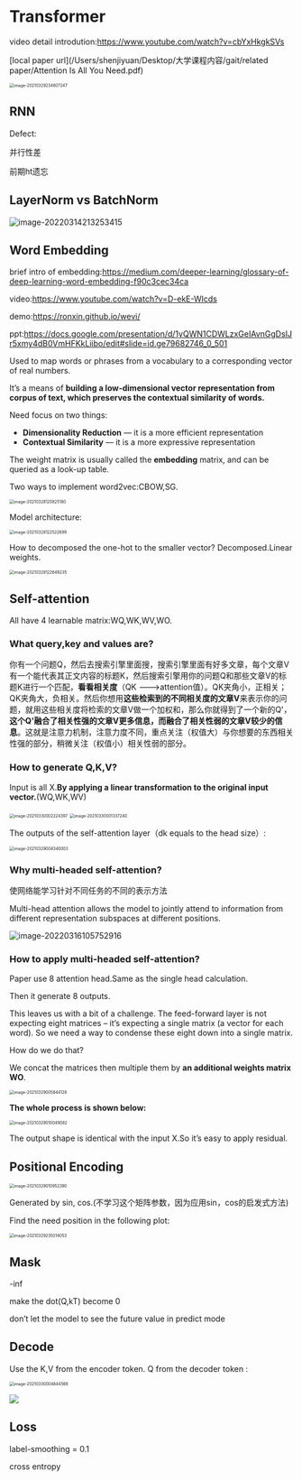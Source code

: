 #  Transformer

video detail introdution:https://www.youtube.com/watch?v=cbYxHkgkSVs

[local paper url](/Users/shenjiyuan/Desktop/大学课程内容/gait/related paper/Attention Is All You Need.pdf)

<img src="https://tva1.sinaimg.cn/large/e6c9d24egy1h3v1npzrydj20nq10cgoj.jpg" alt="image-20210329234607247" style="zoom:50%;" />

## RNN

Defect:

并行性差

前期ht遗忘

## LayerNorm vs BatchNorm

![image-20220314213253415](https://tva1.sinaimg.cn/large/e6c9d24egy1h3v1nv3b4bj21c00u0tcs.jpg)

## Word Embedding

brief intro of embedding:https://medium.com/deeper-learning/glossary-of-deep-learning-word-embedding-f90c3cec34ca

video:https://www.youtube.com/watch?v=D-ekE-Wlcds

demo:https://ronxin.github.io/wevi/

ppt:https://docs.google.com/presentation/d/1yQWN1CDWLzxGeIAvnGgDsIJr5xmy4dB0VmHFKkLiibo/edit#slide=id.ge79682746_0_501

Used to map words or phrases from a vocabulary to a corresponding vector of real numbers.

It’s a means of **building a low-dimensional vector representation from corpus of text, which preserves the contextual similarity of words.**

Need focus on two things: 

- **Dimensionality Reduction** — it is a more efficient representation
- **Contextual Similarity** — it is a more expressive representation

The weight matrix is usually called the **embedding** matrix, and can be queried as a look-up table.

Two ways to implement word2vec:CBOW,SG.

<img src="https://tva1.sinaimg.cn/large/e6c9d24egy1h3v1nx7sp8j20y80mygnf.jpg" alt="image-20210328120825180" style="zoom: 50%;" />

Model architecture:

<img src="https://tva1.sinaimg.cn/large/e6c9d24egy1h3v1ouw6haj21780tkgnp.jpg" alt="image-20210328122522699" style="zoom:50%;" />

How to decomposed the one-hot to the smaller vector? Decomposed.Linear weights.

<img src="https://tva1.sinaimg.cn/large/e6c9d24egy1h3v1oz05hjj215u0tk0wn.jpg" alt="image-20210328122649235" style="zoom:50%;" />

## Self-attention

All have 4 learnable matrix:WQ,WK,WV,WO.

### What query,key and values are?

你有一个问题Q，然后去搜索引擎里面搜，搜索引擎里面有好多文章，每个文章V有一个能代表其正文内容的标题K，然后搜索引擎用你的问题Q和那些文章V的标题K进行一个匹配，**看看相关度**（QK --->attention值）。QK夹角小，正相关；QK夹角大，负相关。然后你想用**这些检索到的不同相关度的文章V**来表示你的问题，就用这些相关度将检索的文章V做一个加权和，那么你就得到了一个新的Q'，**这个Q'融合了相关性强的文章V更多信息，而融合了相关性弱的文章V较少的信息**。这就是注意力机制，注意力度不同，重点关注（权值大）与你想要的东西相关性强的部分，稍微关注（权值小）相关性弱的部分。

### How to generate Q,K,V?

Input is all X.**By applying a linear transformation to the original input vector.**(WQ,WK,WV)

<img src="https://tva1.sinaimg.cn/large/e6c9d24egy1h3v1p39beej20t60y8jss.jpg" alt="image-20210330002224397" style="zoom:50%;" />

<img src="https://tva1.sinaimg.cn/large/e6c9d24egy1h3v1p7147wj20u00upgn5.jpg" alt="image-20210330001337240" style="zoom:50%;" />

The outputs of the self-attention layer（dk equals to the head size）:

<img src="https://tva1.sinaimg.cn/large/e6c9d24egy1h3v1pb36b8j21400logmj.jpg" alt="image-20210329004340003" style="zoom:50%;" />

### Why multi-headed self-attention? 

使网络能学习针对不同任务的不同的表示方法 

Multi-head attention allows the model to jointly attend to information from different representation subspaces at different positions.

![image-20220316105752916](https://tva1.sinaimg.cn/large/e6c9d24egy1h3v1pe28u7j21840nidhz.jpg)

### How to apply multi-headed self-attention?

Paper use 8 attention head.Same as the single head calculation.

Then it generate 8 outputs. 

This leaves us with a bit of a challenge. The feed-forward layer is not expecting eight matrices – it’s expecting a single matrix (a vector for each word). So we need a way to condense these eight down into a single matrix.

How do we do that? 

We concat the matrices then multiple them by **an additional weights matrix WO**.

<img src="https://tva1.sinaimg.cn/large/e6c9d24egy1h3v1pikv3aj21gq0ssjty.jpg" alt="image-20210329005844128" style="zoom:50%;" />

**The whole process is shown below:**

<img src="https://tva1.sinaimg.cn/large/e6c9d24egy1h3v1plkqw1j21h80ta0wx.jpg" alt="image-20210329010049082" style="zoom:50%;" />

The output shape is identical with the input X.So it’s easy to apply residual.

## Positional Encoding

<img src="https://tva1.sinaimg.cn/large/e6c9d24egy1h3v1pprftfj21h40eojsi.jpg" alt="image-20210329010952390" style="zoom:50%;" />

Generated by sin, cos.(不学习这个矩阵参数，因为应用sin，cos的启发式方法)

Find the need position in the following plot:

<img src="https://tva1.sinaimg.cn/large/e6c9d24egy1h3v1prpw62j219o0rmq8b.jpg" alt="image-20210329235014053" style="zoom:50%;" />

## Mask

-inf

make the dot(Q,kT) become 0

don’t let the model to see the future value in predict mode

## Decode

Use the K,V from the encoder token. Q from the decoder token :

<img src="https://tva1.sinaimg.cn/large/e6c9d24egy1h3v1pvbb7aj214a0ecmyp.jpg" alt="image-20210330004844569" style="zoom:50%;" />

![](https://tva1.sinaimg.cn/large/e6c9d24egy1h3v1pyadcmj21c00u0n1r.jpg)

## Loss

label-smoothing = 0.1

cross entropy






